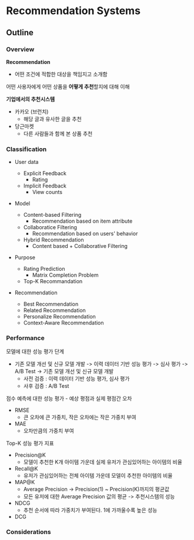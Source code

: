 # Recommendation Systems

## Outline

### Overview

**Recommendation**
- 어떤 조건에 적합한 대상을 책임지고 소개함

어떤 사용자에게 어떤 상품을 **어떻게 추천**할지에 대해 이해

**기업에서의 추천시스템** 
- 카카오 (브런치)
  - 해당 글과 유사한 글을 추천
- 당근마켓
  - 다른 사람들과 함께 본 상품 추천

### Classification

- User data
  - Explicit Feedback
    - Rating
  - Implicit Feedback
    - View counts

- Model
  - Content-based Filtering
    - Recommendation based on item attribute
  - Collaboratice Filtering
    - Recommendation based on users' behavior
  - Hybrid Recommendation
    - Content based + Collaborative Filtering

- Purpose
  - Rating Prediction
    - Matrix Completion Problem
  - Top-K Recommandation

- Recommendation
  - Best Recommendation
  - Related Recommendation
  - Personalize Recommendation
  - Context-Aware Recommendation

### Performance

모델에 대한 성능 평가 단계
- 기존 모델 개선 및 신규 모델 개발 -> 이력 데이터 기반 성능 평가 -> 심사 평가 -> A/B Test -> 기존 모델 개선 및 신규 모델 개발
  - 사전 검증 : 이력 데이터 기반 성능 평가, 심사 평가
  - 사후 검증 : A/B Test

점수 예측에 대한 성능 평가 - 예상 평점과 실제 평점간 오차
- RMSE
  - 큰 오차에 큰 가중치, 작은 오차에는 작은 가중치 부여
- MAE
  - 오차만큼의 가중치 부여

Top-K 성능 평가 지표
- Precision@K
  - 모델이 추천한 K개 아이템 가운데 실제 유저가 관심있어하는 아이템의 비율
- Recall@K
  - 유저가 관심있어하는 전체 아이템 가운데 모델이 추천한 아이템의 비율
- MAP@K
  - Average Precision -> Precision(1) ~ Precision(K)까지의 평균값
  - 모든 유저에 대한 Average Precision 값의 평균 -> 추천시스템의 성능
- NDCG
  - 추천 순서에 따라 가중치가 부여된다. 1에 가까울수록 높은 성능
- DCG

### Considerations
